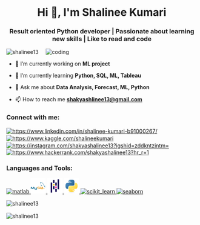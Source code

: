 <h1 align="center">Hi 👋, I'm Shalinee Kumari</h1>
<h3 align="center">Result oriented Python developer | Passionate about learning new skills | Like to read and code</h3>
<img align="right" width=400 alt="coding" src=https://i.pinimg.com/originals/e7/26/c7/e726c74ac081eed50feee1433d12c998.gif>
<p align="left"> <img src="https://komarev.com/ghpvc/?username=shalinee13&label=Profile%20views&color=0e75b6&style=flat" alt="shalinee13" /> </p>

- 🔭 I’m currently working on **ML project**

- 🌱 I’m currently learning **Python, SQL, ML, Tableau**

- 💬 Ask me about **Data Analysis, Forecast, ML, Python**

- 📫 How to reach me **shakyashlinee13@gmail.com**

<h3 align="left">Connect with me:</h3>
<p align="left">
<a href="https://linkedin.com/in/https://www.linkedin.com/in/shalinee-kumari-b91000267/" target="blank"><img align="center" src="https://raw.githubusercontent.com/rahuldkjain/github-profile-readme-generator/master/src/images/icons/Social/linked-in-alt.svg" alt="https://www.linkedin.com/in/shalinee-kumari-b91000267/" height="30" width="40" /></a>
<a href="https://kaggle.com/https://www.kaggle.com/shalineekumari" target="blank"><img align="center" src="https://raw.githubusercontent.com/rahuldkjain/github-profile-readme-generator/master/src/images/icons/Social/kaggle.svg" alt="https://www.kaggle.com/shalineekumari" height="30" width="40" /></a>
<a href="https://instagram.com/https://instagram.com/shakyashalinee13?igshid=zddkntzintm=" target="blank"><img align="center" src="https://raw.githubusercontent.com/rahuldkjain/github-profile-readme-generator/master/src/images/icons/Social/instagram.svg" alt="https://instagram.com/shakyashalinee13?igshid=zddkntzintm=" height="30" width="40" /></a>
<a href="https://www.hackerrank.com/https://www.hackerrank.com/shakyashalinee13?hr_r=1" target="blank"><img align="center" src="https://raw.githubusercontent.com/rahuldkjain/github-profile-readme-generator/master/src/images/icons/Social/hackerrank.svg" alt="https://www.hackerrank.com/shakyashalinee13?hr_r=1" height="30" width="40" /></a>
</p>

<h3 align="left">Languages and Tools:</h3>
<p align="left"> <a href="https://www.mathworks.com/" target="_blank" rel="noreferrer"> <img src="https://upload.wikimedia.org/wikipedia/commons/2/21/Matlab_Logo.png" alt="matlab" width="40" height="40"/> </a> <a href="https://www.mysql.com/" target="_blank" rel="noreferrer"> <img src="https://raw.githubusercontent.com/devicons/devicon/master/icons/mysql/mysql-original-wordmark.svg" alt="mysql" width="40" height="40"/> </a> <a href="https://pandas.pydata.org/" target="_blank" rel="noreferrer"> <img src="https://raw.githubusercontent.com/devicons/devicon/2ae2a900d2f041da66e950e4d48052658d850630/icons/pandas/pandas-original.svg" alt="pandas" width="40" height="40"/> </a> <a href="https://www.python.org" target="_blank" rel="noreferrer"> <img src="https://raw.githubusercontent.com/devicons/devicon/master/icons/python/python-original.svg" alt="python" width="40" height="40"/> </a> <a href="https://scikit-learn.org/" target="_blank" rel="noreferrer"> <img src="https://upload.wikimedia.org/wikipedia/commons/0/05/Scikit_learn_logo_small.svg" alt="scikit_learn" width="40" height="40"/> </a> <a href="https://seaborn.pydata.org/" target="_blank" rel="noreferrer"> <img src="https://seaborn.pydata.org/_images/logo-mark-lightbg.svg" alt="seaborn" width="40" height="40"/> </a> </p>

<p><img align="center" src="https://github-readme-stats.vercel.app/api/top-langs?username=shalinee13&show_icons=true&locale=en&layout=compact" alt="shalinee13" /></p>

<p><img align="center" src="https://github-readme-streak-stats.herokuapp.com/?user=shalinee13&" alt="shalinee13" /></p>
